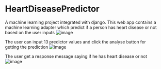 # HeartDiseasePredictor
A machine learning project integrated with django. This web app contains a machine learning adapter which predict if a person has heart disease or not based on the user inputs
![image](https://user-images.githubusercontent.com/52347258/115506303-57668f80-a298-11eb-9408-93722782fcd0.png)

The user can input 13 predictor values and click the analyse button for getting the prediction
![image](https://user-images.githubusercontent.com/52347258/115506391-6d745000-a298-11eb-80e5-daf57d04c4b7.png)

The user get a response message saying if he has heart disease or not
![image](https://user-images.githubusercontent.com/52347258/115506692-c8a64280-a298-11eb-83f2-bc7964ce986f.png)


